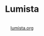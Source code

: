 <div align="center">
  <h1>Lumista</h1>

  <br />
  <a href="https://lumista.org/">lumista.org</a>
</div>
